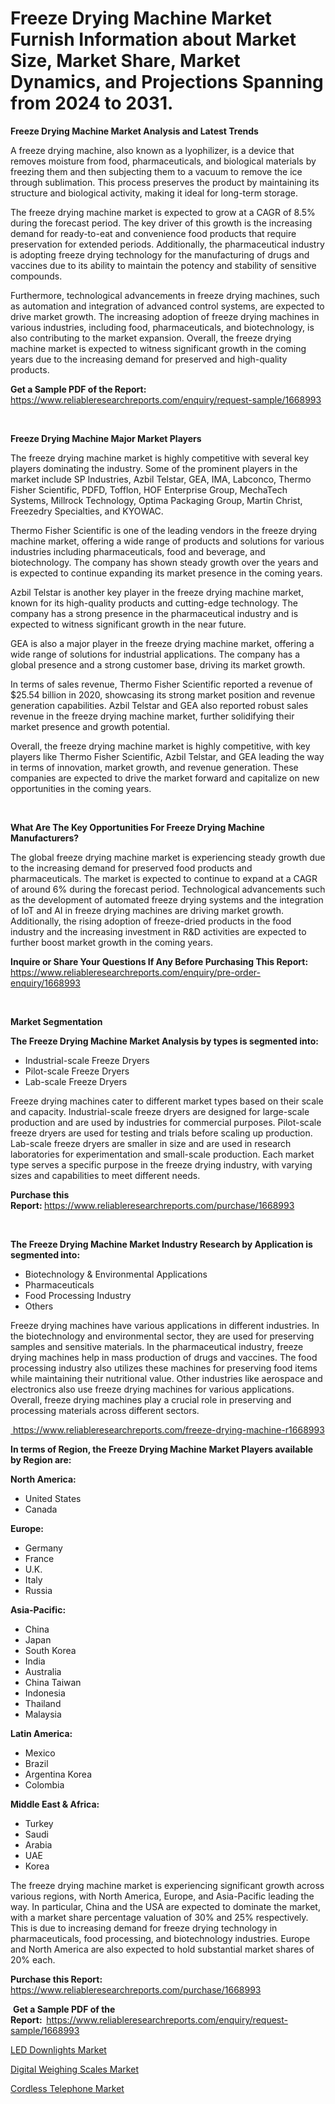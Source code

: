 <p><h1>Freeze Drying Machine Market Furnish Information about Market Size, Market Share, Market Dynamics, and Projections Spanning from 2024 to 2031.</h1></p><p><strong>Freeze Drying Machine Market Analysis and Latest Trends</strong></p>
<p><p>A freeze drying machine, also known as a lyophilizer, is a device that removes moisture from food, pharmaceuticals, and biological materials by freezing them and then subjecting them to a vacuum to remove the ice through sublimation. This process preserves the product by maintaining its structure and biological activity, making it ideal for long-term storage.</p><p>The freeze drying machine market is expected to grow at a CAGR of 8.5% during the forecast period. The key driver of this growth is the increasing demand for ready-to-eat and convenience food products that require preservation for extended periods. Additionally, the pharmaceutical industry is adopting freeze drying technology for the manufacturing of drugs and vaccines due to its ability to maintain the potency and stability of sensitive compounds.</p><p>Furthermore, technological advancements in freeze drying machines, such as automation and integration of advanced control systems, are expected to drive market growth. The increasing adoption of freeze drying machines in various industries, including food, pharmaceuticals, and biotechnology, is also contributing to the market expansion. Overall, the freeze drying machine market is expected to witness significant growth in the coming years due to the increasing demand for preserved and high-quality products.</p></p>
<p><strong>Get a Sample PDF of the Report:&nbsp;</strong> <a href="https://www.reliableresearchreports.com/enquiry/request-sample/1668993">https://www.reliableresearchreports.com/enquiry/request-sample/1668993</a></p>
<p>&nbsp;</p>
<p><strong>Freeze Drying Machine Major Market Players</strong></p>
<p><p>The freeze drying machine market is highly competitive with several key players dominating the industry. Some of the prominent players in the market include SP Industries, Azbil Telstar, GEA, IMA, Labconco, Thermo Fisher Scientific, PDFD, Tofflon, HOF Enterprise Group, MechaTech Systems, Millrock Technology, Optima Packaging Group, Martin Christ, Freezedry Specialties, and KYOWAC.</p><p>Thermo Fisher Scientific is one of the leading vendors in the freeze drying machine market, offering a wide range of products and solutions for various industries including pharmaceuticals, food and beverage, and biotechnology. The company has shown steady growth over the years and is expected to continue expanding its market presence in the coming years.</p><p>Azbil Telstar is another key player in the freeze drying machine market, known for its high-quality products and cutting-edge technology. The company has a strong presence in the pharmaceutical industry and is expected to witness significant growth in the near future.</p><p>GEA is also a major player in the freeze drying machine market, offering a wide range of solutions for industrial applications. The company has a global presence and a strong customer base, driving its market growth.</p><p>In terms of sales revenue, Thermo Fisher Scientific reported a revenue of $25.54 billion in 2020, showcasing its strong market position and revenue generation capabilities. Azbil Telstar and GEA also reported robust sales revenue in the freeze drying machine market, further solidifying their market presence and growth potential.</p><p>Overall, the freeze drying machine market is highly competitive, with key players like Thermo Fisher Scientific, Azbil Telstar, and GEA leading the way in terms of innovation, market growth, and revenue generation. These companies are expected to drive the market forward and capitalize on new opportunities in the coming years.</p></p>
<p>&nbsp;</p>
<p><strong>What Are The Key Opportunities For Freeze Drying Machine Manufacturers?</strong></p>
<p><p>The global freeze drying machine market is experiencing steady growth due to the increasing demand for preserved food products and pharmaceuticals. The market is expected to continue to expand at a CAGR of around 6% during the forecast period. Technological advancements such as the development of automated freeze drying systems and the integration of IoT and AI in freeze drying machines are driving market growth. Additionally, the rising adoption of freeze-dried products in the food industry and the increasing investment in R&D activities are expected to further boost market growth in the coming years.</p></p>
<p><strong>Inquire or Share Your Questions If Any Before Purchasing This Report:</strong> <a href="https://www.reliableresearchreports.com/enquiry/pre-order-enquiry/1668993">https://www.reliableresearchreports.com/enquiry/pre-order-enquiry/1668993</a></p>
<p>&nbsp;</p>
<p><strong>Market Segmentation</strong></p>
<p><strong>The Freeze Drying Machine Market Analysis by types is segmented into:</strong></p>
<p><ul><li>Industrial-scale Freeze Dryers</li><li>Pilot-scale Freeze Dryers</li><li>Lab-scale Freeze Dryers</li></ul></p>
<p><p>Freeze drying machines cater to different market types based on their scale and capacity. Industrial-scale freeze dryers are designed for large-scale production and are used by industries for commercial purposes. Pilot-scale freeze dryers are used for testing and trials before scaling up production. Lab-scale freeze dryers are smaller in size and are used in research laboratories for experimentation and small-scale production. Each market type serves a specific purpose in the freeze drying industry, with varying sizes and capabilities to meet different needs.</p></p>
<p><strong>Purchase this Report:&nbsp;</strong><a href="https://www.reliableresearchreports.com/purchase/1668993">https://www.reliableresearchreports.com/purchase/1668993</a></p>
<p>&nbsp;</p>
<p><strong>The Freeze Drying Machine Market Industry Research by Application is segmented into:</strong></p>
<p><ul><li>Biotechnology & Environmental Applications</li><li>Pharmaceuticals</li><li>Food Processing Industry</li><li>Others</li></ul></p>
<p><p>Freeze drying machines have various applications in different industries. In the biotechnology and environmental sector, they are used for preserving samples and sensitive materials. In the pharmaceutical industry, freeze drying machines help in mass production of drugs and vaccines. The food processing industry also utilizes these machines for preserving food items while maintaining their nutritional value. Other industries like aerospace and electronics also use freeze drying machines for various applications. Overall, freeze drying machines play a crucial role in preserving and processing materials across different sectors.</p></p>
<p><a href="https://www.reliableresearchreports.com/freeze-drying-machine-r1668993">&nbsp;https://www.reliableresearchreports.com/freeze-drying-machine-r1668993</a></p>
<p><strong>In terms of Region, the Freeze Drying Machine Market Players available by Region are:</strong></p>
<p>
    <p> <strong> North America: </strong>
        <ul>
            <li>United States</li>
            <li>Canada</li>
        </ul>
        </p> 
    <p> <strong> Europe: </strong>
        <ul>
            <li>Germany</li>
            <li>France</li>
            <li>U.K.</li>
            <li>Italy</li>
            <li>Russia</li>
        </ul>
        </p> 
    <p> <strong> Asia-Pacific: </strong>
        <ul>
            <li>China</li>
            <li>Japan</li>
            <li>South Korea</li>
            <li>India</li>
            <li>Australia</li>
            <li>China Taiwan</li>
            <li>Indonesia</li>
            <li>Thailand</li>
            <li>Malaysia</li>
        </ul>
        </p> 
    <p> <strong> Latin America: </strong>
        <ul>
            <li>Mexico</li>
            <li>Brazil</li>
            <li>Argentina Korea</li>
            <li>Colombia</li>
        </ul>
        </p> 
    <p> <strong> Middle East & Africa: </strong>
        <ul>
            <li>Turkey</li>
            <li>Saudi</li>
            <li>Arabia</li>
            <li>UAE</li>
            <li>Korea</li>
        </ul>
    </p>
    </p>
<p><p>The freeze drying machine market is experiencing significant growth across various regions, with North America, Europe, and Asia-Pacific leading the way. In particular, China and the USA are expected to dominate the market, with a market share percentage valuation of 30% and 25% respectively. This is due to increasing demand for freeze drying technology in pharmaceuticals, food processing, and biotechnology industries. Europe and North America are also expected to hold substantial market shares of 20% each.</p></p>
<p><strong>Purchase this Report: </strong><a href="https://www.reliableresearchreports.com/purchase/1668993">https://www.reliableresearchreports.com/purchase/1668993</a></p>
<p>&nbsp;<strong>Get a Sample PDF of the Report:&nbsp;&nbsp;</strong><a href="https://www.reliableresearchreports.com/enquiry/request-sample/1668993">https://www.reliableresearchreports.com/enquiry/request-sample/1668993</a></p>
<p><strong></strong></p>
<p><p><a href="https://github.com/nicoletavirag/Market-Research-Report-List-4/blob/main/led-downlights-market.md">LED Downlights Market</a></p><p><a href="https://github.com/mauripalmi/Market-Research-Report-List-4/blob/main/digital-weighing-scales-market.md">Digital Weighing Scales Market</a></p><p><a href="https://github.com/gulaimolin/Market-Research-Report-List-5/blob/main/cordless-telephone-market.md">Cordless Telephone Market</a></p></p>
